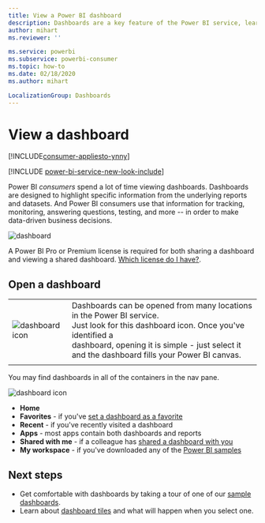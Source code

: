 ```yaml
---
title: View a Power BI dashboard
description: Dashboards are a key feature of the Power BI service, learn how to open and view a dashboard.
author: mihart
ms.reviewer: ''

ms.service: powerbi
ms.subservice: powerbi-consumer
ms.topic: how-to
ms.date: 02/18/2020
ms.author: mihart

LocalizationGroup: Dashboards
---
```

# View a dashboard

[!INCLUDE[consumer-appliesto-ynny](../includes/consumer-appliesto-ynny.md)]

[!INCLUDE [power-bi-service-new-look-include](../includes/power-bi-service-new-look-include.md)]

Power BI *consumers* spend a lot of time viewing dashboards. Dashboards are designed to highlight specific information from the underlying reports and datasets. And Power BI consumers use that information for tracking, monitoring, answering questions, testing, and more -- in order to make data-driven business decisions.

![dashboard](media/end-user-dashboard-open/power-bi-new-dash-new.png)


A Power BI Pro or Premium license is required for both sharing a dashboard and viewing a shared dashboard. [Which license do I have?](end-user-license.md). 

## Open a dashboard



|              |         |
|------------|--------------------------------|
|![dashboard icon](media/end-user-dashboard-open/power-bi-dashboard-icon.png)      |Dashboards can be opened from many locations in the Power BI service. <br> Just look for this dashboard icon. Once you've identified a <br>dashboard, opening it is simple - just select it and the dashboard fills your Power BI canvas. |
|                    |          |



You may find dashboards in all of the containers in the nav pane. 

![dashboard icon](media/end-user-dashboard-open/power-bi-open-dashboards.gif)

- **Home** 
- **Favorites** - if you've [set a dashboard as a favorite](end-user-favorite.md)
- **Recent** - if you've recently visited a dashboard
- **Apps** - most apps contain both dashboards and reports
- **Shared with me** - if a colleague has [shared a dashboard with you](end-user-shared-with-me.md)
- **My workspace** - if you've downloaded any of the [Power BI samples](../create-reports/sample-datasets.md)



## Next steps
* Get comfortable with dashboards by taking a tour of one of our [sample dashboards](../create-reports/sample-tutorial-connect-to-the-samples.md).    
* Learn about [dashboard tiles](end-user-tiles.md) and what will happen when you select one.
